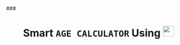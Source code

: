 ###<h1 align="center">Smart **`AGE CALCULATOR`** Using <img src="https://icons.iconarchive.com/icons/papirus-team/papirus-apps/64/python-icon.png" width="30px"><h1/>
